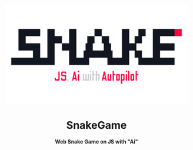 <div align="center">
    <br>    
    <img 
        alt="Preview"
        src="https://github.com/iFrosta/SnakeGame/blob/master/src/img/SnakePreview.png"
        width=500px
    />
  <h1>SnakeGame</h1>
  <strong>Web Snake Game on JS with "Ai"</strong>
</div>
